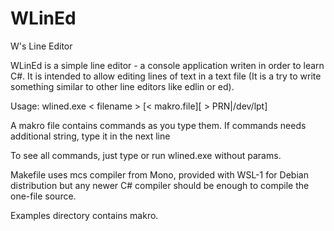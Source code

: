 # WLinEd
W's Line Editor

WLinEd is a simple line editor - a console application writen in order to learn C#.
It is intended to allow editing lines of text in a text file (It is a try to write something similar to other line editors like edlin or ed).

Usage: 
wlined.exe &lt; filename > [< makro.file][ > PRN|/dev/lpt]

A makro file contains commands as you type them.
If commands needs additional string, type it in the next line

To see all commands, just type <h><enter> or run wlined.exe without params.

Makefile uses mcs compiler from Mono, provided with WSL-1 for Debian distribution but any newer C# compiler should be enough to compile the one-file source.

Examples directory contains makro.

  

 


 
 
  
  

